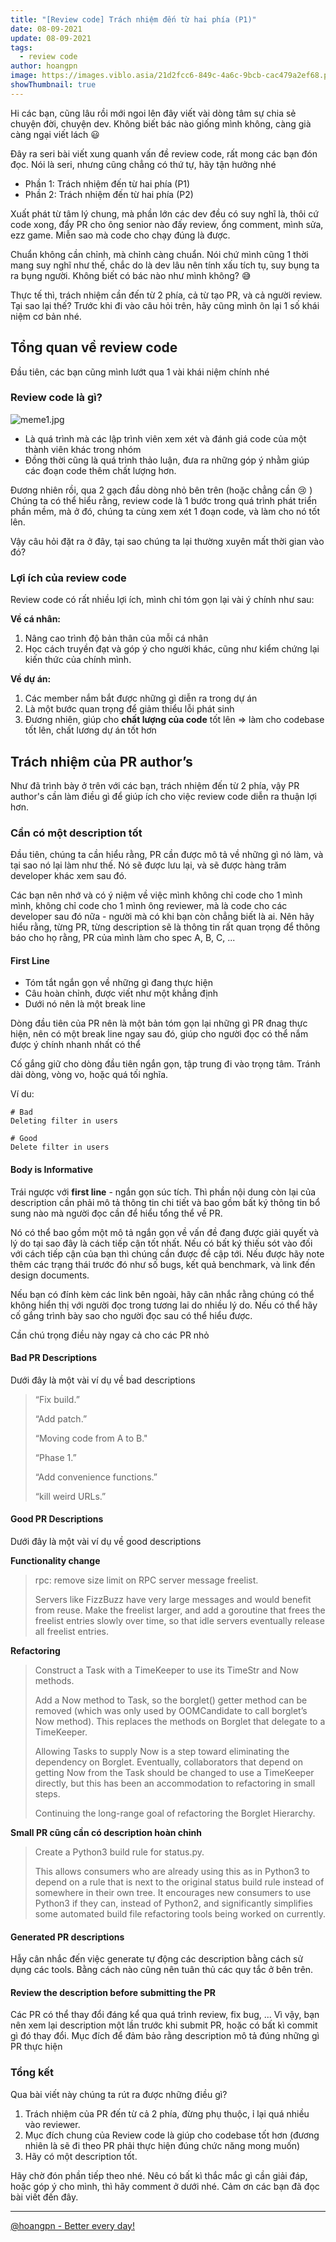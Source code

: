 ```yaml
---
title: "[Review code] Trách nhiệm đến từ hai phía (P1)"
date: 08-09-2021
update: 08-09-2021
tags:
  - review code
author: hoangpn
image: https://images.viblo.asia/21d2fcc6-849c-4a6c-9bcb-cac479a2ef68.png
showThumbnail: true
---
```



Hi các bạn, cũng lâu rồi mới ngoi lên đây viết vài dòng tâm sự chia sẻ chuyện đời, chuyện dev. Không biết bác nào giống mình không, càng già càng ngại viết lách :smiley: 

Đây ra seri bài viết xung quanh vấn đề review code, rất mong các bạn đón đọc. Nói là seri, nhưng cũng chẳng có thứ tự, hãy tận hưởng nhé

- Phần 1: Trách nhiệm đến từ hai phía (P1)
- Phần 2: Trách nhiệm đến từ hai phía (P2)

Xuất phát từ tâm lý chung, mà phần lớn các dev đều có suy nghĩ là, thôi cứ code xong, đẩy PR cho ông senior nào đấy review, ổng comment, mình sửa, ezz game. Miễn sao mà code cho chạy đúng là được.

Chuẩn không cần chỉnh, mà chỉnh càng chuẩn. Nói chứ mình cũng 1 thời mang suy nghĩ như thế, chắc do là dev lâu nên tính xấu tích tụ, suy bụng ta ra bụng người. Không biết có bác nào như mình không? :sweat_smile: 

Thực tế thì, trách nhiệm cần đến từ 2 phía, cả từ tạo PR, và cả người review. Tại sao lại thế? Trước khi đi vào câu hỏi trên, hãy cũng mình ôn lại 1 số khái niệm cơ bản nhé.

## Tổng quan về review code

Đầu tiên, các bạn cũng mình lướt qua 1 vài khái niệm chính nhé

### Review code là gì?
![meme1.jpg](https://images.viblo.asia/ef0f10f6-b1d2-4cc1-950f-18f0f9719356.jpg)

- Là quá trình mà các lập trình viên xem xét và đánh giá code của một thành viên khác trong nhóm
- Đồng thời cũng là quá trình thảo luận, đưa ra những góp ý nhằm giúp các đoạn code thêm chất lượng hơn.

Đương nhiên rồi, qua 2 gạch đầu dòng nhỏ bên trên (hoặc chẳng cần :cry: ) Chúng ta có thể hiểu rằng, review code là 1 bước trong quá trình phát triển phần mềm, mà ở đó, chúng ta cùng xem xét 1 đoạn code, và làm cho nó tốt lên.

Vậy câu hỏi đặt ra ở đây, tại sao chúng ta lại thường xuyên mất thời gian vào đó?

### Lợi ích của review code
Review code có rất nhiều lợi ích, mình chỉ tóm gọn lại vài ý chính như sau:

**Về cá nhân:**
1. Nâng cao trình độ bản thân của mỗi cá nhân
2. Học cách truyền đạt và góp ý cho người khác, cũng như kiểm chứng lại kiến thức của chính mình.

**Về dự án:**
1. Các member nắm bắt được những gì diễn ra trong dự án
2. Là một bước quan trọng để giảm thiểu lỗi phát sinh
3. Đương nhiên, giúp cho **chất lượng của code** tốt lên => làm cho codebase tốt lên, chất lương dự án tốt hơn

## Trách nhiệm của PR author’s
Như đã trình bày ở trên với các bạn, trách nhiệm đến từ 2 phía, vậy PR author's cần làm điều gì để giúp ích cho việc review code diễn ra thuận lợi hơn.
 
### Cần có một description tốt
Đầu tiên, chúng ta cần hiểu rằng, PR cần được mô tả về những gì nó làm, và tại sao nó lại làm như thế. Nó sẽ được lưu lại, và sẽ được hàng trăm developer khác xem sau đó.

Các bạn nên nhớ và có ý niệm về việc mình không chỉ code cho 1 mình mình, không chỉ code cho 1 mình ông reviewer, mà là code cho các developer sau đó nữa - người mà có khi bạn còn chẳng biết là ai. Nên hãy hiểu rằng, từng PR, từng description sẽ là thông tin rất quan trọng để thông báo cho họ rằng, PR của mình làm cho spec A, B, C, ...

#### First Line
- Tóm tắt ngắn gọn về những gì đang thực hiện
- Câu hoàn chỉnh, được viết như một khẳng định
- Dưới nó nên là một break line

Dòng đầu tiên của PR nên là một bản tóm gọn lại những gì PR đnag thực hiện, nên có một break line ngay sau đó, giúp cho người đọc có thể nắm được ý chính nhanh nhất có thể

Cố gắng giữ cho dòng đầu tiên ngắn gọn, tập trung đi vào trọng tâm. Tránh dài dòng, vòng vo, hoặc quá tối nghĩa.

Ví du:
```
# Bad
Deleting filter in users

# Good
Delete filter in users
```

#### Body is Informative
Trái ngược với **first line** - ngắn gọn súc tích. Thì phần nội dung còn lại của description cần phải mô tả thông tin chi tiết và bao gồm bất ký thông tin bổ sung nào mà người đọc cần để hiểu tổng thể về PR.

Nó có thể bao gồm một mô tả ngắn gọn về vấn đề đang được giải quyết và lý do tại sao đây là cách tiếp cận tốt nhất. Nếu có bất ký thiếu sót vào đối với cách tiếp cận của bạn thì chúng cần được đề cập tới. Nếu được hãy note thêm các trạng thái trước đó như số bugs, kết quả benchmark, và link đến design documents.

Nếu bạn có đính kèm các link bên ngoài, hãy cân nhắc rằng chúng có thể không hiển thị với người đọc trong tương lai do nhiều lý do. Nếu có thể hãy cố gắng trình bày sao cho người đọc sau có thể hiểu được.

Cần chú trọng điều này ngay cả cho các PR nhỏ

#### Bad PR Descriptions
Dưới đây là một vài ví dụ về bad descriptions

> “Fix build.”
> 
> “Add patch.”
> 
> “Moving code from A to B."
> 
> “Phase 1.”
> 
> “Add convenience functions.”
> 
> “kill weird URLs.”
#### Good PR Descriptions
Dưới đây là một vài ví dụ về good descriptions

**Functionality change**
> rpc: remove size limit on RPC server message freelist.
> 
> Servers like FizzBuzz have very large messages and would benefit from reuse. Make the freelist larger, and add a goroutine that frees the freelist entries slowly over time, so that idle servers eventually release all freelist entries.

**Refactoring**

> Construct a Task with a TimeKeeper to use its TimeStr and Now methods.
> 
> Add a Now method to Task, so the borglet() getter method can be removed (which was only used by OOMCandidate to call borglet’s Now method). This replaces the methods on Borglet that delegate to a TimeKeeper.
> 
> Allowing Tasks to supply Now is a step toward eliminating the dependency on Borglet. Eventually, collaborators that depend on getting Now from the Task should be changed to use a TimeKeeper directly, but this has been an accommodation to refactoring in small steps.
> 
> Continuing the long-range goal of refactoring the Borglet Hierarchy.

**Small PR cũng cần có description hoàn chỉnh**

> Create a Python3 build rule for status.py.
> 
> This allows consumers who are already using this as in Python3 to depend on a rule that is next to the original status build rule instead of somewhere in their own tree. It encourages new consumers to use Python3 if they can, instead of Python2, and significantly simplifies some automated build file refactoring tools being worked on currently.


#### Generated PR descriptions
Hẫy cân nhắc đến việc generate tự động các description bằng cách sử dụng các tools. Bằng cách nào cũng nên tuân thủ các quy tắc ở bên trên.

#### Review the description before submitting the PR
Các PR có thể thay đổi đáng kể qua quá trình review, fix bug, ... Vì vậy, bạn nên xem lại description một lần trước khi submit PR, hoặc có bất kì commit gì đó thay đổi. Mục đích để đảm bảo rằng description mô tả đúng những gì PR thực hiện

### Tổng kết
Qua bài viết này chúng ta rút ra được những điều gì?
1. Trách nhiệm của PR đến từ cả 2 phía, đừng phụ thuộc, ỉ lại quá nhiều vào reviewer.
2. Mục đích chung của Review code là giúp cho codebase tốt hơn (đương nhiên là sẽ đi theo PR phải thực hiện đúng chức năng mong muốn)
3. Hãy có một description tốt.

Hãy chờ đón phần tiếp theo nhé. Nêu có bất kì thắc mắc gì cần giải đáp, hoặc góp ý cho mình, thì hãy comment ở dưới nhé. Cảm ơn các bạn đã đọc bài viết đến đây.
___
[@hoangpn - Better every day!](https://hoangpn.com)